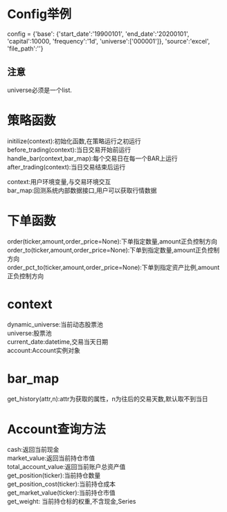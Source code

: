 # Config举例
config = {'base':
    {'start_date':'19900101',
     'end_date':'20200101',
     'capital':10000,
     'frequency':'1d',
     'universe':['000001']},
	 'source':'excel',
	 'file_path':''}
	 
## 注意
universe必须是一个list.

# 策略函数
initilize(context):初始化函数,在策略运行之初运行  
before_trading(context):当日交易开始前运行  
handle\_bar(context,bar\_map):每个交易日在每一个BAR上运行  
after_trading(context):当日交易结束后运行  

context:用户环境变量,与交易环境交互  
bar_map:回测系统内部数据接口,用户可以获取行情数据  

# 下单函数
order(ticker,amount,order_price=None):下单指定数量,amount正负控制方向  
order\_to(ticker,amount,order_price=None):下单到指定数量,amount正负控制方向  
order\_pct\_to(ticker,amount,order_price=None):下单到指定资产比例,amount正负控制方向  

# context
dynamic_universe:当前动态股票池  
universe:股票池  
current_date:datetime,交易当天日期  
account:Account实例对象  

# bar_map
get_history(attr,n):attr为获取的属性，n为往后的交易天数,默认取不到当日  

# Account查询方法
cash:返回当前现金  
market_value:返回当前持仓市值  
total\_account\_value:返回当前账户总资产值  
get_position(ticker):当前持仓数量  
get\_position\_cost(ticker):当前持仓成本  
get\_market\_value(ticker):当前持仓市值  
get_weight: 当前持仓标的权重,不含现金,Series
